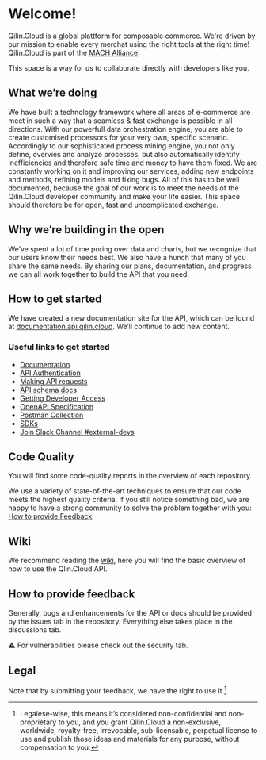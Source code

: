 # Welcome!

Qilin.Cloud is a global plattform for composable commerce. We're driven by our mission to enable every merchat using the right tools at the right time!
Qilin.Cloud is part of the [MACH Alliance](https://machalliance.org/).

This space is a way for us to collaborate directly with developers like you.


## What we’re doing

We have built a technology framework where all areas of e-commerce are meet in such a way that a seamless & fast exchange is possible in all directions.
With our powerfull data orchestration engine, you are able to create customised processors for your very own, specific scenario. Accordingly to our sophisticated process mining engine, you not only define, overvies and analyze processes, but also automatically identify inefficiencies and therefore safe time and money to have them fixed.
We are constantly working on it and improving our services, adding new endpoints and methods, refining models and fixing bugs. All of this has to be well documented, because the goal of our work is to meet the needs of the Qilin.Cloud developer community and make your life easier. This space should therefore be for open, fast and uncomplicated exchange.


## Why we’re building in the open

We’ve spent a lot of time poring over data and charts, but we recognize that our users know their needs best. We also have a hunch that many of you share the same needs. By sharing our plans, documentation, and progress we can all work together to build the API that you need.


## How to get started

We have created a new documentation site for the API, which can be found at [documentation.api.qilin.cloud](https://documentation.api.qilin.cloud/). We’ll continue to add new content.


### Useful links to get started

* [Documentation](https://documentation.api.qilin.cloud/)
* [API Authentication](https://documentation.api.qilin.cloud/)
* [Making API requests](https://documentation.api.qilin.cloud/)
* [API schema docs](https://documentation.api.qilin.cloud/)
* [Getting Developer Access](https://documentation.api.qilin.cloud/)
* [OpenAPI Specification](https://github.com/search?l=&q=user%3AQilinCloud+extension%3A.yaml+filename%3Aopenapi&type=code)
* [Postman Collection](https://github.com/search?q=user%3AQilinCloud+extension%3A.json+filename%3Apostman_collection&type=Code&ref=advsearch&l=&l=)
* [SDKs](https://github.com/search?q=user%3AQilinCloud+SDK&type=repositories)
* [Join Slack Channel #external-devs](https://join.slack.com/share/todo)

## Code Quality
You will find some code-quality reports in the overview of each repository.

We use a variety of state-of-the-art techniques to ensure that our code meets the highest quality criteria. If you still notice something bad, we are happy to have a strong community to solve the problem together with you: [How to provide Feedback](https://github.com/QilinCloud#how-to-provide-feedback)

## Wiki

We recommend reading the [wiki](https://github.com/QilinCloud/QilinCloud/wiki), here you will find the basic overview of how to use the Qlin.Cloud API. 

## How to provide feedback

Generally, bugs and enhancements for the API or docs should be provided by the issues tab in the repository. Everything else takes place in the discussions tab.

:warning: For vulnerabilities please check out the security tab.

## Legal

Note that by submitting your feedback, we have the right to use it.[^1]

[^1]:Legalese-wise, this means it’s considered non-confidential and non-proprietary to you, and you grant Qilin.Cloud a non-exclusive, worldwide, royalty-free, irrevocable, sub-licensable, perpetual license to use and publish those ideas and materials for any purpose, without compensation to you.
